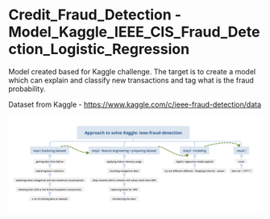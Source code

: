 # Credit_Fraud_Detection - Model_Kaggle_IEEE_CIS_Fraud_Detection_Logistic_Regression
Model created based for Kaggle challenge. The target is to create a model which can explain and classify new transactions and tag what is the fraud probability.     

Dataset from Kaggle - https://www.kaggle.com/c/ieee-fraud-detection/data

![alt text](https://github.com/fduque/Credit_Fraud_Detection_Model_Kaggle_IEEE_CIS_Fraud_Detection_Logistic_Regression/blob/master/MindMap_Solution_Approach_v0.png)

